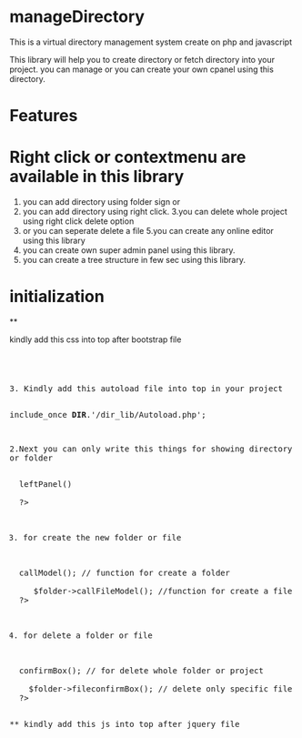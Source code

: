 # manageDirectory
This is a virtual directory management system create on php and javascript

This library will help you to create directory or fetch directory into your project.
you can manage or you can create your own cpanel using this directory.
# Features
# Right click or contextmenu are available in this library
1. you can add directory using folder sign or
2. you can add directory using right click.
3.you can delete whole project using right click delete option
4. or you can seperate delete a file
5.you can create any online editor using this library
6. you can create own super admin panel using this library.
7. you can create a tree structure in few sec using this library.

# initialization
**
<p>kindly add this css into top after bootstrap file</p>
<code>
  <link rel="stylesheet" href="<?= baseUrl ?>/dir_lib/css/style.css">
  <link rel="stylesheet" href="<?= baseUrl ?>/dir_lib/css/context.css">
</code><pre>
3. Kindly add this autoload file into top in your project
    
   include_once __DIR__.'/dir_lib/Autoload.php';
  
2.Next you can only write this things for showing directory or file or folder

  <?php
  
    $folder->leftPanel()
    
  ?>
  
3. for create the new folder or file 

  <?php
  
     $folder->callModel(); // function for create a folder
     
     $folder->callFileModel(); //function for create a file
  ?>
  
  4. for delete a folder or file 
  
  <?php
  
    $folder->confirmBox(); // for delete whole folder or project
    
    $folder->fileconfirmBox(); // delete only specific file
  ?>

** kindly add this js into top after jquery file

<script src="<?= baseUrl ?>/dir_lib/js/foldertree.js"></script></pre>
